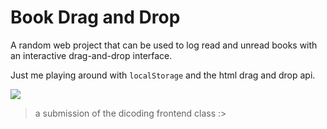 # Book Drag and Drop

A random web project that can be used to log read and unread books with an interactive drag-and-drop interface.

Just me playing around with `localStorage` and the html drag and drop api.

<img src="./book-showcase.gif" />

> a submission of the dicoding frontend class :>
